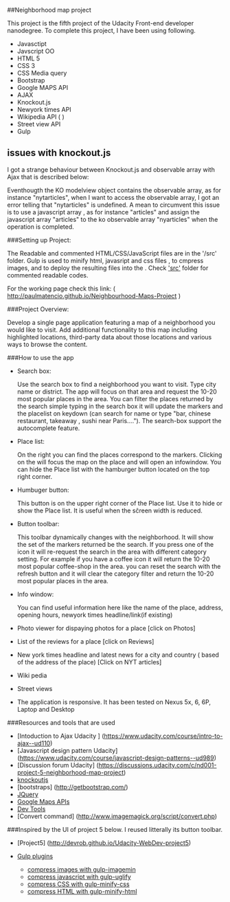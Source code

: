 ##Neighborhood map project


This project is the fifth project of the Udacity Front-end developer nanodegree. To complete this project, I have been using following.

* Javasctipt
* Javscript OO
* HTML 5
* CSS 3
* CSS Media query
* Bootstrap
* Google MAPS API
* AJAX
* Knockout.js
* Newyork times API
* Wikipedia API ( )
* Street view API
* Gulp


## issues with knockout.js

I got a strange behaviour between Knockout.js and observable array with Ajax that is described below:

Eventhougth the KO modelview  object contains the observable array, as for instance "nytarticles", when I want to access the observable array, I got an error telling that "nytarticles"  is undefined. A mean to circumvent this issue is to use a javascript array , as for instance "articles" and  assign the javascript array "articles" to the ko observable array "nyarticles" when the operation is completed.


###Setting up Project:

The Readable and commented HTML/CSS/JavaScript files are in the '<project folder>/src' folder. Gulp is used to minify html, javasript and css files , to cmpress images, and to deploy the resulting files into the <project folder>. Check ['src'](https://github.com/PaulMatencio/Neighbourhood-Maps-Project/tree/master/src) folder for commented readable codes.

For the working page check this link: ( http://paulmatencio.github.io/Neighbourhood-Maps-Project )

###Project Overview:

Develop a single page application featuring a map of a neighborhood you would like to visit. Add additional functionality to this map including highlighted locations, third-party data about those locations and various ways to browse the content.

###How to use the app

* Search box:

   Use the search box to find a neighborhood you want to visit. Type city name or district. The app will focus on that area and request the 10-20 most popular places in the area.
   You can filter the places returned by the search simple typing in the search box it will update the markers and the placelist on keydown (can search for name or type "bar, chinese restaurant, takeaway , sushi near Paris....").
   The search-box support the autocomplete feature.

* Place list:

   On the right you can find the places correspond to the markers. Clicking on the will focus the map on the place and will open an infowindow.
   You can hide the Place list with the hamburger button located on the top right corner.

* Humbuger button:

  This button is on the upper right corner of the Place list. Use it to hide or show the Place list. It is useful when the sĉreen width is reduced.


* Button toolbar:

   This toolbar dynamically changes with the neighborhood. It will show the set of the markers returned be the search. If you press one of the icon it will re-request the search in the area with different category setting. For example if you have a coffee icon it will return the 10-20 most popular coffee-shop in the area.
   you can reset the search with the refresh button and it will clear the category filter and return the 10-20 most popular places in the area.


* Info window:

   You can find useful information here like the name of the place, address, opening hours, newyork times headline/link(if existing)

* Photo viewer for dispaying photos for a place  [click on Photos]
* List  of the reviews for a place [click on Reviews]
* New york times headline  and latest news for a city and country ( based of the address of the place)  [Click on NYT articles]
* Wiki pedia
* Street views


* The application is responsive. It has been tested on Nexus 5x, 6, 6P, Laptop and Desktop

###Resources and tools that are used

* [Intoduction to Ajax Udacity ] (https://www.udacity.com/course/intro-to-ajax--ud110)
* [Javascript design pattern Udacity] (https://www.udacity.com/course/javascript-design-patterns--ud989)
* [Discussion forum Udacity]  (https://discussions.udacity.com/c/nd001-project-5-neighborhood-map-project)
* [knockoutjs](http://knockoutjs.com/)
* [bootstraps] (http://getbootstrap.com/)
* [JQuery](https://jquery.com/)
* [Google Maps APIs](https://developers.google.com/maps/?hl=en)
* [Dev Tools](https://developer.chrome.com/devtools/docs/rendering-settings)
* [Convert command] (http://www.imagemagick.org/script/convert.php)

###Inspired by the UI of project 5 below. I reused litterally its button toolbar.
* [Project5] (http://devrob.github.io/Udacity-WebDev-project5)


* [Gulp plugins](http://gulpjs.com/plugins/)
    * [compress images with gulp-imagemin](https://www.npmjs.com/package/gulp-imagemin)
    * [compress javascript with gulp-uglify](https://www.npmjs.com/package/gulp-uglify/)
    * [compress CSS with gulp-minify-css](https://www.npmjs.com/package/gulp-minify-css)
    * [compress HTML with gulp-minify-html](https://www.npmjs.com/package/gulp-minify-html)


